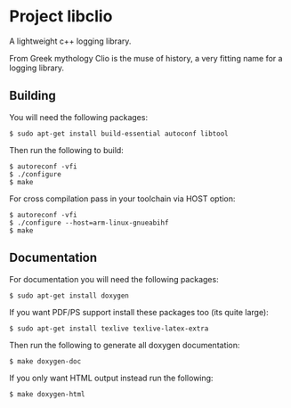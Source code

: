 # Project libclio
A lightweight c++ logging library.

From Greek mythology Clio is the muse of history, a very fitting name for a logging library.

## Building

You will need the following packages:
~~~~
$ sudo apt-get install build-essential autoconf libtool
~~~~

Then run the following to build:
~~~~
$ autoreconf -vfi
$ ./configure
$ make
~~~~

For cross compilation pass in your toolchain via HOST option:
~~~~
$ autoreconf -vfi
$ ./configure --host=arm-linux-gnueabihf
$ make
~~~~

## Documentation

For documentation you will need the following packages:
~~~~
$ sudo apt-get install doxygen
~~~~

If you want PDF/PS support install these packages too (its quite large):
~~~~
$ sudo apt-get install texlive texlive-latex-extra
~~~~

Then run the following to generate all doxygen documentation:
~~~~
$ make doxygen-doc
~~~~

If you only want HTML output instead run the following:
~~~~
$ make doxygen-html
~~~~
